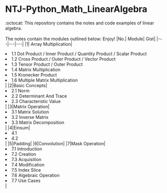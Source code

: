 # NTJ-Python_Math_LinearAlgebra
:octocat: This repository contains the notes and code examples of linear algebra.<br></br>
The notes contain the modules outlined below: Enjoy!
|No.| Module| Gist|
|---|---|---|
|1| Array Multiplication|<li>1.1 Dot Product / Inner Product / Quantity Product / Scalar Product</li><li>1.2 Cross Product / Outer Product / Vector Product</li><li>1.3 Tensor Product / Outer Product</li><li>1.4 Matrix Multiplication</li><li>1.5 Kronecker Product</li><li>1.6 Multiple Matrix Multiplication</li>|
|2|Basic Concepts|<li>2.1 Norm</li><li>2.2 Determinant And Trace</li><li>2.3 Characteristic Value</li>|
|3|Matrix Operation|<li>3.1 Matrix Solution</li><li>3.2 Inverse Matrix</li><li>3.3 Matrix Decomposition</li>|
|4|Einsum|<li>4.1</li><li>4.2</li>|
|5|Padding|
|6|Convolution|
|7|Mask Operation|<li>7.1 Introduction</li><li>7.2 Creation</li><li>7.3 Acquisition</li><li>7.4 Modification</li><li>7.5 Index Slice</li><li>7.6 Algebraic Operation</li><li>7.7 Use Cases</li>|
